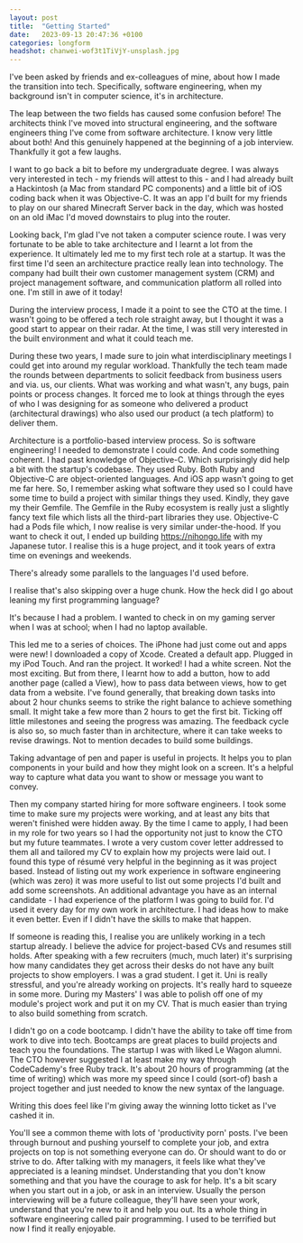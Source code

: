 ```yaml
---
layout: post
title:  "Getting Started"
date:   2023-09-13 20:47:36 +0100
categories: longform
headshot: chanwei-wof3t1TiVjY-unsplash.jpg
---
```


I've been asked by friends and ex-colleagues of mine, about how I made the transition into tech. Specifically, software engineering, when my background isn't in computer science, it's in architecture.

The leap between the two fields has caused some confusion before! The architects think I've moved into structural engineering, and the software engineers thing I've come from software architecture. I know very little about both! And this genuinely happened at the beginning of a job interview. Thankfully it got a few laughs.

I want to go back a bit to before my undergraduate degree. I was always very interested in tech - my friends will attest to this - and I had already built a Hackintosh (a Mac from standard PC components) and a little bit of iOS coding back when it was Objective-C. It was an app I'd built for my friends to play on our shared Minecraft Server back in the day, which was hosted on an old iMac I'd moved downstairs to plug into the router.

Looking back, I'm glad I've not taken a computer science route. I was very fortunate to be able to take architecture and I learnt a lot from the experience. It ultimately led me to my first tech role at a startup. It was the first time I'd seen an architecture practice really lean into technology. The company had built their own customer management system (CRM) and project management software, and communication platform all rolled into one. I'm still in awe of it today!

During the interview process, I made it a point to see the CTO at the time. I wasn't going to be offered a tech role straight away, but I thought it was a good start to appear on their radar. At the time, I was still very interested in the built environment and what it could teach me.

During these two years, I made sure to join what interdisciplinary meetings I could get into around my regular workload. Thankfully the tech team made the rounds between departments to solicit feedback from business users and via. us, our clients. What was working and what wasn't, any bugs, pain points or process changes. It forced me to look at things through the eyes of who I was designing for as someone who delivered a product (architectural drawings) who also used our product (a tech platform) to deliver them.

Architecture is a portfolio-based interview process. So is software engineering!
I needed to demonstrate I could code. And code something coherent. I had past knowledge of Objective-C. Which surprisingly did help a bit with the startup's codebase. They used Ruby. Both Ruby and Objective-C are object-oriented languages. And iOS app wasn't going to get me far here. So, I remember asking what software they used so I could have some time to build a project with similar things they used. Kindly, they gave my their Gemfile. The Gemfile in the Ruby ecosystem is really just a slightly fancy text file which lists all the third-part libraries they use. Objective-C had a Pods file which, I now realise is very similar under-the-hood. If you want to check it out, I ended up building <a href=”https://nihongo.life”>https://nihongo.life</a> with my Japanese tutor. I realise this is a huge project, and it took years of extra time on evenings and weekends.

There's already some parallels to the languages I'd used before.

I realise that's also skipping over a huge chunk. How the heck did I go about leaning my first programming language?

It's because I had a problem. I wanted to check in on my gaming server when I was at school; when I had no laptop available.

This led me to a series of choices. The iPhone had just come out and apps were new! I downloaded a copy of Xcode. Created a default app. Plugged in my iPod Touch. And ran the project. It worked! I had a white screen. Not the most exciting. But from there, I learnt how to add a button, how to add another page (called a View), how to pass data between views, how to get data from a website. I've found generally, that breaking down tasks into about 2 hour chunks seems to strike the right balance to achieve something small. It might take a few more than 2 hours to get the first bit. Ticking off little milestones and seeing the progress was amazing. The feedback cycle is also so, so much faster than in architecture, where it can take weeks to revise drawings. Not to mention decades to build some buildings.

Taking advantage of pen and paper is useful in projects. It helps you to plan components in your build and how they might look on a screen. It's a helpful way to capture what data you want to show or message you want to convey.

Then my company started hiring for more software engineers. I took some time to make sure my projects were working, and at least any bits that weren't finished were hidden away. By the time I came to apply, I had been in my role for two years so I had the opportunity not just to know the CTO but my future teammates. I wrote a very custom cover letter addressed to them all and tailored my CV to explain how my projects were laid out. I found this type of résumé very helpful in the beginning as it was project based. Instead of listing out my work experience in software engineering (which was zero) it was more useful to list out some projects I'd built and add some screenshots. An additional advantage you have as an internal candidate - I had experience of the platform I was going to build for. I'd used it every day for my own work in architecture. I had ideas how to make it even better. Even if I didn't have the skills to make that happen.

If someone is reading this, I realise you are unlikely working in a tech startup already. I believe the advice for project-based CVs and resumes still holds. After speaking with a few recruiters (much, much later) it's surprising how many candidates they get across their desks do not have any built projects to show employers. I was a grad student. I get it. Uni is really stressful, and you're already working on projects. It's really hard to squeeze in some more. During my Masters' I was able to polish off one of my module's project work and put it on my CV. That is much easier than trying to also build something from scratch.

I didn't go on a code bootcamp. I didn't have the ability to take off time from work to dive into tech. Bootcamps are great places to build projects and teach you the foundations. The startup I was with liked Le Wagon alumni. The CTO however suggested I at least make my way through CodeCademy's free Ruby track. It's about 20 hours of programming (at the time of writing) which was more my speed since I could (sort-of) bash a project together and just needed to know the new syntax of the language.

Writing this does feel like I'm giving away the winning lotto ticket as I've cashed it in.

You'll see a common theme with lots of 'productivity porn' posts. I've been through burnout and pushing yourself to complete your job, and extra projects on top is not something everyone can do. Or should want to do or strive to do. After talking with my managers, it feels like what they've appreciated is a leaning mindset. Understanding that you don't know something and that you have the courage to ask for help. It's a bit scary when you start out in a job, or ask in an interview. Usually the person interviewing will be a future colleague, they'll have seen your work, understand that you're new to it and help you out. Its a whole thing in software engineering called pair programming. I used to be terrified but now I find it really enjoyable.